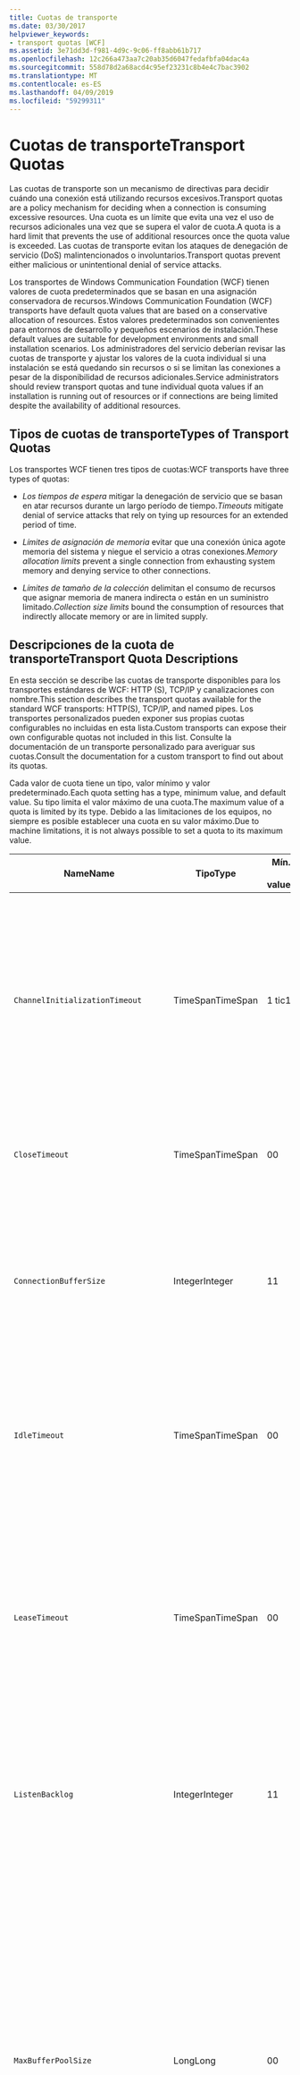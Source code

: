 ```yaml
---
title: Cuotas de transporte
ms.date: 03/30/2017
helpviewer_keywords:
- transport quotas [WCF]
ms.assetid: 3e71dd3d-f981-4d9c-9c06-ff8abb61b717
ms.openlocfilehash: 12c266a473aa7c20ab35d6047fedafbfa04dac4a
ms.sourcegitcommit: 558d78d2a68acd4c95ef23231c8b4e4c7bac3902
ms.translationtype: MT
ms.contentlocale: es-ES
ms.lasthandoff: 04/09/2019
ms.locfileid: "59299311"
---
```

# <a name="transport-quotas"></a><span data-ttu-id="989f7-102">Cuotas de transporte</span><span class="sxs-lookup"><span data-stu-id="989f7-102">Transport Quotas</span></span>
<span data-ttu-id="989f7-103">Las cuotas de transporte son un mecanismo de directivas para decidir cuándo una conexión está utilizando recursos excesivos.</span><span class="sxs-lookup"><span data-stu-id="989f7-103">Transport quotas are a policy mechanism for deciding when a connection is consuming excessive resources.</span></span> <span data-ttu-id="989f7-104">Una cuota es un límite que evita una vez el uso de recursos adicionales una vez que se supera el valor de cuota.</span><span class="sxs-lookup"><span data-stu-id="989f7-104">A quota is a hard limit that prevents the use of additional resources once the quota value is exceeded.</span></span> <span data-ttu-id="989f7-105">Las cuotas de transporte evitan los ataques de denegación de servicio (DoS) malintencionados o involuntarios.</span><span class="sxs-lookup"><span data-stu-id="989f7-105">Transport quotas prevent either malicious or unintentional denial of service attacks.</span></span>  
  
 <span data-ttu-id="989f7-106">Los transportes de Windows Communication Foundation (WCF) tienen valores de cuota predeterminados que se basan en una asignación conservadora de recursos.</span><span class="sxs-lookup"><span data-stu-id="989f7-106">Windows Communication Foundation (WCF) transports have default quota values that are based on a conservative allocation of resources.</span></span> <span data-ttu-id="989f7-107">Estos valores predeterminados son convenientes para entornos de desarrollo y pequeños escenarios de instalación.</span><span class="sxs-lookup"><span data-stu-id="989f7-107">These default values are suitable for development environments and small installation scenarios.</span></span> <span data-ttu-id="989f7-108">Los administradores del servicio deberían revisar las cuotas de transporte y ajustar los valores de la cuota individual si una instalación se está quedando sin recursos o si se limitan las conexiones a pesar de la disponibilidad de recursos adicionales.</span><span class="sxs-lookup"><span data-stu-id="989f7-108">Service administrators should review transport quotas and tune individual quota values if an installation is running out of resources or if connections are being limited despite the availability of additional resources.</span></span>  
  
## <a name="types-of-transport-quotas"></a><span data-ttu-id="989f7-109">Tipos de cuotas de transporte</span><span class="sxs-lookup"><span data-stu-id="989f7-109">Types of Transport Quotas</span></span>  
 <span data-ttu-id="989f7-110">Los transportes WCF tienen tres tipos de cuotas:</span><span class="sxs-lookup"><span data-stu-id="989f7-110">WCF transports have three types of quotas:</span></span>  
  
-   <span data-ttu-id="989f7-111">*Los tiempos de espera* mitigar la denegación de servicio que se basan en atar recursos durante un largo período de tiempo.</span><span class="sxs-lookup"><span data-stu-id="989f7-111">*Timeouts* mitigate denial of service attacks that rely on tying up resources for an extended period of time.</span></span>  
  
-   <span data-ttu-id="989f7-112">*Límites de asignación de memoria* evitar que una conexión única agote memoria del sistema y niegue el servicio a otras conexiones.</span><span class="sxs-lookup"><span data-stu-id="989f7-112">*Memory allocation limits* prevent a single connection from exhausting system memory and denying service to other connections.</span></span>  
  
-   <span data-ttu-id="989f7-113">*Límites de tamaño de la colección* delimitan el consumo de recursos que asignar memoria de manera indirecta o están en un suministro limitado.</span><span class="sxs-lookup"><span data-stu-id="989f7-113">*Collection size limits* bound the consumption of resources that indirectly allocate memory or are in limited supply.</span></span>  
  
## <a name="transport-quota-descriptions"></a><span data-ttu-id="989f7-114">Descripciones de la cuota de transporte</span><span class="sxs-lookup"><span data-stu-id="989f7-114">Transport Quota Descriptions</span></span>  
 <span data-ttu-id="989f7-115">En esta sección se describe las cuotas de transporte disponibles para los transportes estándares de WCF: HTTP (S), TCP/IP y canalizaciones con nombre.</span><span class="sxs-lookup"><span data-stu-id="989f7-115">This section describes the transport quotas available for the standard WCF transports: HTTP(S), TCP/IP, and named pipes.</span></span> <span data-ttu-id="989f7-116">Los transportes personalizados pueden exponer sus propias cuotas configurables no incluidas en esta lista.</span><span class="sxs-lookup"><span data-stu-id="989f7-116">Custom transports can expose their own configurable quotas not included in this list.</span></span> <span data-ttu-id="989f7-117">Consulte la documentación de un transporte personalizado para averiguar sus cuotas.</span><span class="sxs-lookup"><span data-stu-id="989f7-117">Consult the documentation for a custom transport to find out about its quotas.</span></span>  
  
 <span data-ttu-id="989f7-118">Cada valor de cuota tiene un tipo, valor mínimo y valor predeterminado.</span><span class="sxs-lookup"><span data-stu-id="989f7-118">Each quota setting has a type, minimum value, and default value.</span></span> <span data-ttu-id="989f7-119">Su tipo limita el valor máximo de una cuota.</span><span class="sxs-lookup"><span data-stu-id="989f7-119">The maximum value of a quota is limited by its type.</span></span> <span data-ttu-id="989f7-120">Debido a las limitaciones de los equipos, no siempre es posible establecer una cuota en su valor máximo.</span><span class="sxs-lookup"><span data-stu-id="989f7-120">Due to machine limitations, it is not always possible to set a quota to its maximum value.</span></span>  
  
|<span data-ttu-id="989f7-121">Name</span><span class="sxs-lookup"><span data-stu-id="989f7-121">Name</span></span>|<span data-ttu-id="989f7-122">Tipo</span><span class="sxs-lookup"><span data-stu-id="989f7-122">Type</span></span>|<span data-ttu-id="989f7-123">Mín.</span><span class="sxs-lookup"><span data-stu-id="989f7-123">Min.</span></span><br /><br /> <span data-ttu-id="989f7-124">value</span><span class="sxs-lookup"><span data-stu-id="989f7-124">value</span></span>|<span data-ttu-id="989f7-125">Default</span><span class="sxs-lookup"><span data-stu-id="989f7-125">Default</span></span><br /><br /> <span data-ttu-id="989f7-126">value</span><span class="sxs-lookup"><span data-stu-id="989f7-126">value</span></span>|<span data-ttu-id="989f7-127">Descripción</span><span class="sxs-lookup"><span data-stu-id="989f7-127">Description</span></span>|  
|----------|----------|--------------------|-----------------------|-----------------|  
|`ChannelInitializationTimeout`|<span data-ttu-id="989f7-128">TimeSpan</span><span class="sxs-lookup"><span data-stu-id="989f7-128">TimeSpan</span></span>|<span data-ttu-id="989f7-129">1 tic</span><span class="sxs-lookup"><span data-stu-id="989f7-129">1 tick</span></span>|<span data-ttu-id="989f7-130">5 seg.</span><span class="sxs-lookup"><span data-stu-id="989f7-130">5 sec</span></span>|<span data-ttu-id="989f7-131">Tiempo máximo a esperar para que una conexión envíe el preámbulo durante la lectura inicial.</span><span class="sxs-lookup"><span data-stu-id="989f7-131">Maximum time to wait for a connection to send the preamble during the initial read.</span></span> <span data-ttu-id="989f7-132">Estos datos se reciben antes de que se produzca la autenticación.</span><span class="sxs-lookup"><span data-stu-id="989f7-132">This data is received before authentication occurs.</span></span> <span data-ttu-id="989f7-133">Este valor es generalmente mucho más pequeño que el valor de cuota de `ReceiveTimeout`.</span><span class="sxs-lookup"><span data-stu-id="989f7-133">This setting is generally much smaller than the `ReceiveTimeout` quota value.</span></span>|  
|`CloseTimeout`|<span data-ttu-id="989f7-134">TimeSpan</span><span class="sxs-lookup"><span data-stu-id="989f7-134">TimeSpan</span></span>|<span data-ttu-id="989f7-135">0</span><span class="sxs-lookup"><span data-stu-id="989f7-135">0</span></span>|<span data-ttu-id="989f7-136">1 min</span><span class="sxs-lookup"><span data-stu-id="989f7-136">1 min</span></span>|<span data-ttu-id="989f7-137">El tiempo máximo que se ha de esperar para que una conexión se cierre antes de que el transporte produzca una excepción.</span><span class="sxs-lookup"><span data-stu-id="989f7-137">Maximum time to wait for a connection to close before the transport raises an exception.</span></span>|  
|`ConnectionBufferSize`|<span data-ttu-id="989f7-138">Integer</span><span class="sxs-lookup"><span data-stu-id="989f7-138">Integer</span></span>|<span data-ttu-id="989f7-139">1</span><span class="sxs-lookup"><span data-stu-id="989f7-139">1</span></span>|<span data-ttu-id="989f7-140">8 KB</span><span class="sxs-lookup"><span data-stu-id="989f7-140">8 KB</span></span>|<span data-ttu-id="989f7-141">Tamaño, en bytes, de los búfers de transmisión y recepción del transporte subyacente.</span><span class="sxs-lookup"><span data-stu-id="989f7-141">Size, in bytes, of the transmit and receive buffers of the underlying transport.</span></span> <span data-ttu-id="989f7-142">Si se aumenta el tamaño de búfer, se puede mejorar el rendimiento al enviar mensajes grandes.</span><span class="sxs-lookup"><span data-stu-id="989f7-142">Increasing the buffer size can improve throughput when sending large messages.</span></span>|  
|`IdleTimeout`|<span data-ttu-id="989f7-143">TimeSpan</span><span class="sxs-lookup"><span data-stu-id="989f7-143">TimeSpan</span></span>|<span data-ttu-id="989f7-144">0</span><span class="sxs-lookup"><span data-stu-id="989f7-144">0</span></span>|<span data-ttu-id="989f7-145">2 min</span><span class="sxs-lookup"><span data-stu-id="989f7-145">2 min</span></span>|<span data-ttu-id="989f7-146">Tiempo máximo que una conexión agrupada puede permanecer inactiva antes de cerrarse.</span><span class="sxs-lookup"><span data-stu-id="989f7-146">Maximum time a pooled connection can remain idle before being closed.</span></span><br /><br /> <span data-ttu-id="989f7-147">Este ajuste solo se aplica a las conexiones agrupadas.</span><span class="sxs-lookup"><span data-stu-id="989f7-147">This setting only applies to pooled connections.</span></span>|  
|`LeaseTimeout`|<span data-ttu-id="989f7-148">TimeSpan</span><span class="sxs-lookup"><span data-stu-id="989f7-148">TimeSpan</span></span>|<span data-ttu-id="989f7-149">0</span><span class="sxs-lookup"><span data-stu-id="989f7-149">0</span></span>|<span data-ttu-id="989f7-150">5 min</span><span class="sxs-lookup"><span data-stu-id="989f7-150">5 min</span></span>|<span data-ttu-id="989f7-151">Duración máxima de una conexión agrupada activa.</span><span class="sxs-lookup"><span data-stu-id="989f7-151">Maximum lifetime of an active pooled connection.</span></span> <span data-ttu-id="989f7-152">Después de que transcurra la hora especificada, la conexión se cierra después de que se repare la solicitud actual.</span><span class="sxs-lookup"><span data-stu-id="989f7-152">After the specified time elapses, the connection closes once the current request is serviced.</span></span><br /><br /> <span data-ttu-id="989f7-153">Este ajuste solo se aplica a las conexiones agrupadas.</span><span class="sxs-lookup"><span data-stu-id="989f7-153">This setting only applies to pooled connections.</span></span>|  
|`ListenBacklog`|<span data-ttu-id="989f7-154">Integer</span><span class="sxs-lookup"><span data-stu-id="989f7-154">Integer</span></span>|<span data-ttu-id="989f7-155">1</span><span class="sxs-lookup"><span data-stu-id="989f7-155">1</span></span>|<span data-ttu-id="989f7-156">10</span><span class="sxs-lookup"><span data-stu-id="989f7-156">10</span></span>|<span data-ttu-id="989f7-157">Número máximo de conexiones que el agente de escucha puede tener sin atender antes de que se denieguen las conexiones adicionales a ese punto de conexión.</span><span class="sxs-lookup"><span data-stu-id="989f7-157">Maximum number of connections that the listener can have unserviced before additional connections to that endpoint are denied.</span></span>|  
|`MaxBufferPoolSize`|<span data-ttu-id="989f7-158">Long</span><span class="sxs-lookup"><span data-stu-id="989f7-158">Long</span></span>|<span data-ttu-id="989f7-159">0</span><span class="sxs-lookup"><span data-stu-id="989f7-159">0</span></span>|<span data-ttu-id="989f7-160">512 KB</span><span class="sxs-lookup"><span data-stu-id="989f7-160">512 KB</span></span>|<span data-ttu-id="989f7-161">Memoria máxima, en bytes, que el transporte dedica a agrupar los búferes de mensajes reutilizables.</span><span class="sxs-lookup"><span data-stu-id="989f7-161">Maximum memory, in bytes, that the transport devotes to pooling reusable message buffers.</span></span> <span data-ttu-id="989f7-162">Cuando el grupo no puede proporcionar un búfer de mensaje, se asigna un nuevo búfer para el uso temporal.</span><span class="sxs-lookup"><span data-stu-id="989f7-162">When the pool cannot supply a message buffer, a new buffer is allocated for temporary use.</span></span><br /><br /> <span data-ttu-id="989f7-163">Las instalaciones que crean muchos generadores de canales o agentes de escucha pueden asignar grandes cantidades de memoria para grupos de búferes.</span><span class="sxs-lookup"><span data-stu-id="989f7-163">Installations that create many channel factories or listeners can allocate large amounts of memory for buffer pools.</span></span> <span data-ttu-id="989f7-164">Reducir este tamaño de búfer puede reducir en gran mediad el uso de memoria en este escenario.</span><span class="sxs-lookup"><span data-stu-id="989f7-164">Reducing this buffer size can greatly reduce memory usage in this scenario.</span></span>|  
|`MaxBufferSize`|<span data-ttu-id="989f7-165">Integer</span><span class="sxs-lookup"><span data-stu-id="989f7-165">Integer</span></span>|<span data-ttu-id="989f7-166">1</span><span class="sxs-lookup"><span data-stu-id="989f7-166">1</span></span>|<span data-ttu-id="989f7-167">64 KB</span><span class="sxs-lookup"><span data-stu-id="989f7-167">64 KB</span></span>|<span data-ttu-id="989f7-168">Tamaño máximo, en bytes, de un búfer utilizado para la secuenciación de datos.</span><span class="sxs-lookup"><span data-stu-id="989f7-168">Maximum size, in bytes, of a buffer used for streaming data.</span></span> <span data-ttu-id="989f7-169">Si no se establece esta cuota de transporte, o el transporte no está utilizando la transmisión por secuencias, el valor de cuota es igual que el valor de cuota `MaxReceivedMessageSize` o <xref:System.Int32.MaxValue>, lo que sea más pequeño.</span><span class="sxs-lookup"><span data-stu-id="989f7-169">If this transport quota is not set, or the transport is not using streaming, then the quota value is the same as the smaller of the `MaxReceivedMessageSize` quota value and <xref:System.Int32.MaxValue>.</span></span>|  
|`MaxOutboundConnectionsPerEndpoint`|<span data-ttu-id="989f7-170">Integer</span><span class="sxs-lookup"><span data-stu-id="989f7-170">Integer</span></span>|<span data-ttu-id="989f7-171">1</span><span class="sxs-lookup"><span data-stu-id="989f7-171">1</span></span>|<span data-ttu-id="989f7-172">10</span><span class="sxs-lookup"><span data-stu-id="989f7-172">10</span></span>|<span data-ttu-id="989f7-173">Número máximo de conexiones salientes que pueden asociarse a un punto de conexión determinado.</span><span class="sxs-lookup"><span data-stu-id="989f7-173">Maximum number of outgoing connections that can be associated with a particular endpoint.</span></span><br /><br /> <span data-ttu-id="989f7-174">Este ajuste solo se aplica a las conexiones agrupadas.</span><span class="sxs-lookup"><span data-stu-id="989f7-174">This setting only applies to pooled connections.</span></span>|  
|`MaxOutputDelay`|<span data-ttu-id="989f7-175">TimeSpan</span><span class="sxs-lookup"><span data-stu-id="989f7-175">TimeSpan</span></span>|<span data-ttu-id="989f7-176">0</span><span class="sxs-lookup"><span data-stu-id="989f7-176">0</span></span>|<span data-ttu-id="989f7-177">200 ms</span><span class="sxs-lookup"><span data-stu-id="989f7-177">200 ms</span></span>|<span data-ttu-id="989f7-178">Tiempo máximo que se debe esperar después de una operación de envío para procesar por lotes los mensajes adicionales en una única operación.</span><span class="sxs-lookup"><span data-stu-id="989f7-178">Maximum time to wait after a send operation for batching additional messages in a single operation.</span></span> <span data-ttu-id="989f7-179">Se envían los mensajes antes si el búfer del transporte subyacente se llena.</span><span class="sxs-lookup"><span data-stu-id="989f7-179">Messages are sent earlier if the buffer of the underlying transport becomes full.</span></span> <span data-ttu-id="989f7-180">Mediante el envío de mensajes adicionales, no se restablece el período del retraso.</span><span class="sxs-lookup"><span data-stu-id="989f7-180">Sending additional messages does not reset the delay period.</span></span>|  
|`MaxPendingAccepts`|<span data-ttu-id="989f7-181">Integer</span><span class="sxs-lookup"><span data-stu-id="989f7-181">Integer</span></span>|<span data-ttu-id="989f7-182">1</span><span class="sxs-lookup"><span data-stu-id="989f7-182">1</span></span>|<span data-ttu-id="989f7-183">1</span><span class="sxs-lookup"><span data-stu-id="989f7-183">1</span></span>|<span data-ttu-id="989f7-184">Número máximo de aceptaciones para los canales que el agente de escucha puede tener en espera.</span><span class="sxs-lookup"><span data-stu-id="989f7-184">Maximum number of accepts for channels that the listener can have waiting.</span></span><br /><br /> <span data-ttu-id="989f7-185">Hay un intervalo de tiempo entre la completación de la aceptación y el inicio de una nueva aceptación.</span><span class="sxs-lookup"><span data-stu-id="989f7-185">There is an interval of time between the accept completing and a new accept starting.</span></span> <span data-ttu-id="989f7-186">El aumento de este tamaño de colección puede evitar que se quiten clientes que conecten durante este intervalo.</span><span class="sxs-lookup"><span data-stu-id="989f7-186">Increasing this collection size can prevent clients that connect during this interval from being dropped.</span></span>|  
|`MaxPendingConnections`|<span data-ttu-id="989f7-187">Integer</span><span class="sxs-lookup"><span data-stu-id="989f7-187">Integer</span></span>|<span data-ttu-id="989f7-188">1</span><span class="sxs-lookup"><span data-stu-id="989f7-188">1</span></span>|<span data-ttu-id="989f7-189">10</span><span class="sxs-lookup"><span data-stu-id="989f7-189">10</span></span>|<span data-ttu-id="989f7-190">Número máximo de conexiones que el agente de escucha puede tener en espera para que la aplicación las acepte.</span><span class="sxs-lookup"><span data-stu-id="989f7-190">Maximum number of connections that the listener can have waiting to be accepted by the application.</span></span> <span data-ttu-id="989f7-191">Cuando se supera este valor de cuota, se pierden las nuevas conexiones entrantes en lugar de esperar a ser aceptadas.</span><span class="sxs-lookup"><span data-stu-id="989f7-191">When this quota value is exceeded, new incoming connections are dropped rather than waiting to be accepted.</span></span><br /><br /> <span data-ttu-id="989f7-192">Características de conexión como la seguridad de mensaje pueden hacer que un cliente abra más de una conexión.</span><span class="sxs-lookup"><span data-stu-id="989f7-192">Connection features such as message security can cause a client to open more than one connection.</span></span> <span data-ttu-id="989f7-193">Los administradores de servicio deberían tener en cuenta estas conexiones adicionales al establecer este valor de cuota.</span><span class="sxs-lookup"><span data-stu-id="989f7-193">Service administrators should account for these additional connections when setting this quota value.</span></span>|  
|`MaxReceivedMessageSize`|<span data-ttu-id="989f7-194">Long</span><span class="sxs-lookup"><span data-stu-id="989f7-194">Long</span></span>|<span data-ttu-id="989f7-195">1</span><span class="sxs-lookup"><span data-stu-id="989f7-195">1</span></span>|<span data-ttu-id="989f7-196">64 KB</span><span class="sxs-lookup"><span data-stu-id="989f7-196">64 KB</span></span>|<span data-ttu-id="989f7-197">Tamaño máximo, en bytes, de un mensaje recibido, incluyendo los encabezados, antes de que el transporte produzca una excepción.</span><span class="sxs-lookup"><span data-stu-id="989f7-197">Maximum size, in bytes, of a received message, including headers, before the transport raises an exception.</span></span>|  
|`OpenTimeout`|<span data-ttu-id="989f7-198">TimeSpan</span><span class="sxs-lookup"><span data-stu-id="989f7-198">TimeSpan</span></span>|<span data-ttu-id="989f7-199">0</span><span class="sxs-lookup"><span data-stu-id="989f7-199">0</span></span>|<span data-ttu-id="989f7-200">1 min</span><span class="sxs-lookup"><span data-stu-id="989f7-200">1 min</span></span>|<span data-ttu-id="989f7-201">El tiempo máximo que se ha de esperar para que una conexión se establezca antes de que el transporte produzca una excepción.</span><span class="sxs-lookup"><span data-stu-id="989f7-201">Maximum time to wait for a connection to be established before the transport raises an exception.</span></span>|  
|`ReceiveTimeout`|<span data-ttu-id="989f7-202">TimeSpan</span><span class="sxs-lookup"><span data-stu-id="989f7-202">TimeSpan</span></span>|<span data-ttu-id="989f7-203">0</span><span class="sxs-lookup"><span data-stu-id="989f7-203">0</span></span>|<span data-ttu-id="989f7-204">10 min</span><span class="sxs-lookup"><span data-stu-id="989f7-204">10 min</span></span>|<span data-ttu-id="989f7-205">El tiempo máximo a esperar para que una operación de lectura se complete antes de que el transporte produzca una excepción.</span><span class="sxs-lookup"><span data-stu-id="989f7-205">Maximum time to wait for a read operation to complete before the transport raises an exception.</span></span>|  
|`SendTimeout`|<span data-ttu-id="989f7-206">Timespan</span><span class="sxs-lookup"><span data-stu-id="989f7-206">Timespan</span></span>|<span data-ttu-id="989f7-207">0</span><span class="sxs-lookup"><span data-stu-id="989f7-207">0</span></span>|<span data-ttu-id="989f7-208">1 min</span><span class="sxs-lookup"><span data-stu-id="989f7-208">1 min</span></span>|<span data-ttu-id="989f7-209">El tiempo máximo a esperar para que una operación de escritura se complete antes de que el transporte produzca una excepción.</span><span class="sxs-lookup"><span data-stu-id="989f7-209">Maximum time to wait for a write operation to complete before the transport raises an exception.</span></span>|  
  
 <span data-ttu-id="989f7-210">Las cuotas de transporte `MaxPendingConnections` y `MaxOutboundConnectionsPerEndpoint` se combinan en una cuota de transporte única llamada `MaxConnections` cuando se establece a través del enlace o configuración.</span><span class="sxs-lookup"><span data-stu-id="989f7-210">The transport quotas `MaxPendingConnections` and `MaxOutboundConnectionsPerEndpoint` are combined into a single transport quota called `MaxConnections` when set through the binding or configuration.</span></span> <span data-ttu-id="989f7-211">Solo el elemento de enlace permite ajustar estos valores individualmente.</span><span class="sxs-lookup"><span data-stu-id="989f7-211">Only the binding element allows setting these quota values individually.</span></span> <span data-ttu-id="989f7-212">La cuota de transporte `MaxConnections` tiene el mismo mínimo y valores predeterminados.</span><span class="sxs-lookup"><span data-stu-id="989f7-212">The `MaxConnections` transport quota has the same minimum and default values.</span></span>  
  
## <a name="setting-transport-quotas"></a><span data-ttu-id="989f7-213">Establecimiento de cuotas de transporte</span><span class="sxs-lookup"><span data-stu-id="989f7-213">Setting Transport Quotas</span></span>  
 <span data-ttu-id="989f7-214">Las cuotas de transporte se establecen a través del elemento de enlace de transporte, el enlace de transporte, la configuración de la aplicación o la directiva de host.</span><span class="sxs-lookup"><span data-stu-id="989f7-214">Transport quotas are set through the transport binding element, the transport binding, application configuration, or host policy.</span></span> <span data-ttu-id="989f7-215">En este documento no se explica cómo establecer transportes mediante la directiva de host.</span><span class="sxs-lookup"><span data-stu-id="989f7-215">This document does not cover setting transports through host policy.</span></span> <span data-ttu-id="989f7-216">Consulte la documentación del transporte subyacente para descubrir los ajustes de las cuotas de directivas de host.</span><span class="sxs-lookup"><span data-stu-id="989f7-216">Consult the documentation for the underlying transport to discover the settings for host policy quotas.</span></span> <span data-ttu-id="989f7-217">El [configurar HTTP y HTTPS](../../../../docs/framework/wcf/feature-details/configuring-http-and-https.md) tema describe la configuración de cuota para el controlador Http.sys.</span><span class="sxs-lookup"><span data-stu-id="989f7-217">The [Configuring HTTP and HTTPS](../../../../docs/framework/wcf/feature-details/configuring-http-and-https.md) topic describes quota settings for the Http.sys driver.</span></span> <span data-ttu-id="989f7-218">Busque más información en Microsoft Knowledge Base sobre cómo configurar los límites de Windows en HTTP, TCP/IP y conexiones de canalización con nombre.</span><span class="sxs-lookup"><span data-stu-id="989f7-218">Search the Microsoft Knowledge Base for more information about configuring Windows limits on HTTP, TCP/IP, and named pipe connections.</span></span>  
  
 <span data-ttu-id="989f7-219">Otros tipos de cuotas se aplican indirectamente a los transportes.</span><span class="sxs-lookup"><span data-stu-id="989f7-219">Other types of quotas apply indirectly to transports.</span></span> <span data-ttu-id="989f7-220">El codificador del mensaje que utiliza el transporte para transformar un mensaje en bytes puede tener sus propios valores de cuota.</span><span class="sxs-lookup"><span data-stu-id="989f7-220">The message encoder that the transport uses to transform a message into bytes can have its own quota settings.</span></span> <span data-ttu-id="989f7-221">No obstante, estas cuotas son independientes del tipo de transporte que se use.</span><span class="sxs-lookup"><span data-stu-id="989f7-221">However, these quotas are independent of the type of transport being used.</span></span>  
  
### <a name="controlling-transport-quotas-from-the-binding-element"></a><span data-ttu-id="989f7-222">Control de las cuotas de transporte a partir del elemento de enlace</span><span class="sxs-lookup"><span data-stu-id="989f7-222">Controlling Transport Quotas from the Binding Element</span></span>  
 <span data-ttu-id="989f7-223">Establecer las cuotas de transporte a través del elemento de enlace proporciona la máxima flexibilidad para controlar el comportamiento del transporte.</span><span class="sxs-lookup"><span data-stu-id="989f7-223">Setting transport quotas through the binding element offers the greatest flexibility in controlling the transport's behavior.</span></span> <span data-ttu-id="989f7-224">Los tiempos de espera predeterminados para operaciones de cierre, apertura, recepción y envío se toman del enlace cuando se crea un canal.</span><span class="sxs-lookup"><span data-stu-id="989f7-224">The default timeouts for Close, Open, Receive, and Send operations are taken from the binding when a channel is built.</span></span>  
  
|<span data-ttu-id="989f7-225">Name</span><span class="sxs-lookup"><span data-stu-id="989f7-225">Name</span></span>|<span data-ttu-id="989f7-226">HTTP</span><span class="sxs-lookup"><span data-stu-id="989f7-226">HTTP</span></span>|<span data-ttu-id="989f7-227">TCP/IP</span><span class="sxs-lookup"><span data-stu-id="989f7-227">TCP/IP</span></span>|<span data-ttu-id="989f7-228">Canalización con nombre</span><span class="sxs-lookup"><span data-stu-id="989f7-228">Named pipe</span></span>|  
|----------|----------|-------------|----------------|  
|`ChannelInitializationTimeout`||<span data-ttu-id="989f7-229">X</span><span class="sxs-lookup"><span data-stu-id="989f7-229">X</span></span>|<span data-ttu-id="989f7-230">X</span><span class="sxs-lookup"><span data-stu-id="989f7-230">X</span></span>|  
|`CloseTimeout`||||  
|`ConnectionBufferSize`||<span data-ttu-id="989f7-231">X</span><span class="sxs-lookup"><span data-stu-id="989f7-231">X</span></span>|<span data-ttu-id="989f7-232">X</span><span class="sxs-lookup"><span data-stu-id="989f7-232">X</span></span>|  
|`IdleTimeout`||<span data-ttu-id="989f7-233">X</span><span class="sxs-lookup"><span data-stu-id="989f7-233">X</span></span>|<span data-ttu-id="989f7-234">X</span><span class="sxs-lookup"><span data-stu-id="989f7-234">X</span></span>|  
|`LeaseTimeout`||<span data-ttu-id="989f7-235">X</span><span class="sxs-lookup"><span data-stu-id="989f7-235">X</span></span>||  
|`ListenBacklog`||<span data-ttu-id="989f7-236">X</span><span class="sxs-lookup"><span data-stu-id="989f7-236">X</span></span>||  
|`MaxBufferPoolSize`|<span data-ttu-id="989f7-237">X</span><span class="sxs-lookup"><span data-stu-id="989f7-237">X</span></span>|<span data-ttu-id="989f7-238">X</span><span class="sxs-lookup"><span data-stu-id="989f7-238">X</span></span>|<span data-ttu-id="989f7-239">X</span><span class="sxs-lookup"><span data-stu-id="989f7-239">X</span></span>|  
|`MaxBufferSize`|<span data-ttu-id="989f7-240">X</span><span class="sxs-lookup"><span data-stu-id="989f7-240">X</span></span>|<span data-ttu-id="989f7-241">X</span><span class="sxs-lookup"><span data-stu-id="989f7-241">X</span></span>|<span data-ttu-id="989f7-242">X</span><span class="sxs-lookup"><span data-stu-id="989f7-242">X</span></span>|  
|`MaxOutboundConnectionsPerEndpoint`||<span data-ttu-id="989f7-243">X</span><span class="sxs-lookup"><span data-stu-id="989f7-243">X</span></span>|<span data-ttu-id="989f7-244">X</span><span class="sxs-lookup"><span data-stu-id="989f7-244">X</span></span>|  
|`MaxOutputDelay`||<span data-ttu-id="989f7-245">X</span><span class="sxs-lookup"><span data-stu-id="989f7-245">X</span></span>|<span data-ttu-id="989f7-246">X</span><span class="sxs-lookup"><span data-stu-id="989f7-246">X</span></span>|  
|`MaxPendingAccepts`||<span data-ttu-id="989f7-247">X</span><span class="sxs-lookup"><span data-stu-id="989f7-247">X</span></span>|<span data-ttu-id="989f7-248">X</span><span class="sxs-lookup"><span data-stu-id="989f7-248">X</span></span>|  
|`MaxPendingConnections`||<span data-ttu-id="989f7-249">X</span><span class="sxs-lookup"><span data-stu-id="989f7-249">X</span></span>|<span data-ttu-id="989f7-250">X</span><span class="sxs-lookup"><span data-stu-id="989f7-250">X</span></span>|  
|`MaxReceivedMessageSize`|<span data-ttu-id="989f7-251">X</span><span class="sxs-lookup"><span data-stu-id="989f7-251">X</span></span>|<span data-ttu-id="989f7-252">X</span><span class="sxs-lookup"><span data-stu-id="989f7-252">X</span></span>|<span data-ttu-id="989f7-253">X</span><span class="sxs-lookup"><span data-stu-id="989f7-253">X</span></span>|  
|`OpenTimeout`||||  
|`ReceiveTimeout`||||  
|`SendTimeout`||||  
  
### <a name="controlling-transport-quotas-from-the-binding"></a><span data-ttu-id="989f7-254">Control de las cuotas de transporte a partir del enlace</span><span class="sxs-lookup"><span data-stu-id="989f7-254">Controlling Transport Quotas from the Binding</span></span>  
 <span data-ttu-id="989f7-255">Establecer las cuotas de transporte a través del enlace ofrece un conjunto simplificado de cuotas de entre las que elegir al mismo tiempo que se proporciona acceso a los valores de cuota más comunes.</span><span class="sxs-lookup"><span data-stu-id="989f7-255">Setting transport quotas through the binding offers a simplified set of quotas to choose from while still giving access to the most common quota values.</span></span>  
  
|<span data-ttu-id="989f7-256">Name</span><span class="sxs-lookup"><span data-stu-id="989f7-256">Name</span></span>|<span data-ttu-id="989f7-257">HTTP</span><span class="sxs-lookup"><span data-stu-id="989f7-257">HTTP</span></span>|<span data-ttu-id="989f7-258">TCP/IP</span><span class="sxs-lookup"><span data-stu-id="989f7-258">TCP/IP</span></span>|<span data-ttu-id="989f7-259">Canalización con nombre</span><span class="sxs-lookup"><span data-stu-id="989f7-259">Named pipe</span></span>|  
|----------|----------|-------------|----------------|  
|`ChannelInitializationTimeout`||||  
|`CloseTimeout`|<span data-ttu-id="989f7-260">X</span><span class="sxs-lookup"><span data-stu-id="989f7-260">X</span></span>|<span data-ttu-id="989f7-261">X</span><span class="sxs-lookup"><span data-stu-id="989f7-261">X</span></span>|<span data-ttu-id="989f7-262">X</span><span class="sxs-lookup"><span data-stu-id="989f7-262">X</span></span>|  
|`ConnectionBufferSize`||||  
|`IdleTimeout`||||  
|`LeaseTimeout`||||  
|`ListenBacklog`||<span data-ttu-id="989f7-263">X</span><span class="sxs-lookup"><span data-stu-id="989f7-263">X</span></span>||  
|`MaxBufferPoolSize`|<span data-ttu-id="989f7-264">X</span><span class="sxs-lookup"><span data-stu-id="989f7-264">X</span></span>|<span data-ttu-id="989f7-265">X</span><span class="sxs-lookup"><span data-stu-id="989f7-265">X</span></span>|<span data-ttu-id="989f7-266">X</span><span class="sxs-lookup"><span data-stu-id="989f7-266">X</span></span>|  
|`MaxBufferSize`|<span data-ttu-id="989f7-267">1</span><span class="sxs-lookup"><span data-stu-id="989f7-267">1</span></span>|<span data-ttu-id="989f7-268">X</span><span class="sxs-lookup"><span data-stu-id="989f7-268">X</span></span>|<span data-ttu-id="989f7-269">X</span><span class="sxs-lookup"><span data-stu-id="989f7-269">X</span></span>|  
|`MaxOutboundConnectionsPerEndpoint`||<span data-ttu-id="989f7-270">2</span><span class="sxs-lookup"><span data-stu-id="989f7-270">2</span></span>|<span data-ttu-id="989f7-271">2</span><span class="sxs-lookup"><span data-stu-id="989f7-271">2</span></span>|  
|`MaxOutputDelay`||||  
|`MaxPendingAccepts`||||  
|`MaxPendingConnections`||<span data-ttu-id="989f7-272">2</span><span class="sxs-lookup"><span data-stu-id="989f7-272">2</span></span>|<span data-ttu-id="989f7-273">2</span><span class="sxs-lookup"><span data-stu-id="989f7-273">2</span></span>|  
|`MaxReceivedMessageSize`|<span data-ttu-id="989f7-274">X</span><span class="sxs-lookup"><span data-stu-id="989f7-274">X</span></span>|<span data-ttu-id="989f7-275">X</span><span class="sxs-lookup"><span data-stu-id="989f7-275">X</span></span>|<span data-ttu-id="989f7-276">X</span><span class="sxs-lookup"><span data-stu-id="989f7-276">X</span></span>|  
|`OpenTimeout`|<span data-ttu-id="989f7-277">X</span><span class="sxs-lookup"><span data-stu-id="989f7-277">X</span></span>|<span data-ttu-id="989f7-278">X</span><span class="sxs-lookup"><span data-stu-id="989f7-278">X</span></span>|<span data-ttu-id="989f7-279">X</span><span class="sxs-lookup"><span data-stu-id="989f7-279">X</span></span>|  
|`ReceiveTimeout`|<span data-ttu-id="989f7-280">X</span><span class="sxs-lookup"><span data-stu-id="989f7-280">X</span></span>|<span data-ttu-id="989f7-281">X</span><span class="sxs-lookup"><span data-stu-id="989f7-281">X</span></span>|<span data-ttu-id="989f7-282">X</span><span class="sxs-lookup"><span data-stu-id="989f7-282">X</span></span>|  
|`SendTimeout`|<span data-ttu-id="989f7-283">X</span><span class="sxs-lookup"><span data-stu-id="989f7-283">X</span></span>|<span data-ttu-id="989f7-284">X</span><span class="sxs-lookup"><span data-stu-id="989f7-284">X</span></span>|<span data-ttu-id="989f7-285">X</span><span class="sxs-lookup"><span data-stu-id="989f7-285">X</span></span>|  
  
1. <span data-ttu-id="989f7-286">La cuota de transporte `MaxBufferSize` solo está disponible en el enlace `BasicHttp`.</span><span class="sxs-lookup"><span data-stu-id="989f7-286">The `MaxBufferSize` transport quota is only available on the `BasicHttp` binding.</span></span> <span data-ttu-id="989f7-287">Los enlaces `WSHttp` son para escenarios que no admitan modos de transporte de transmisión por secuencias.</span><span class="sxs-lookup"><span data-stu-id="989f7-287">The `WSHttp` bindings are for scenarios that do not support streamed transport modes.</span></span>  
  
2. <span data-ttu-id="989f7-288">Las cuotas de transporte `MaxPendingConnections` y `MaxOutboundConnectionsPerEndpoint` se combinan en una cuota de transporte única llamada `MaxConnections`.</span><span class="sxs-lookup"><span data-stu-id="989f7-288">The transport quotas `MaxPendingConnections` and `MaxOutboundConnectionsPerEndpoint` are combined into a single transport quota called `MaxConnections`.</span></span>  
  
### <a name="controlling-transport-quotas-from-configuration"></a><span data-ttu-id="989f7-289">Control de las cuotas de transporte a partir de la configuración</span><span class="sxs-lookup"><span data-stu-id="989f7-289">Controlling Transport Quotas from Configuration</span></span>  
 <span data-ttu-id="989f7-290">La configuración de la aplicación puede establecer las mismas cuotas de transporte como obtener acceso directamente a las propiedades en un enlace.</span><span class="sxs-lookup"><span data-stu-id="989f7-290">Application configuration can set the same transport quotas as directly accessing properties on a binding.</span></span> <span data-ttu-id="989f7-291">En archivos de configuración, el nombre de una cuota de transporte se inicia siempre con una minúscula.</span><span class="sxs-lookup"><span data-stu-id="989f7-291">In configuration files, the name of a transport quota always starts with a lowercase letter.</span></span> <span data-ttu-id="989f7-292">Por ejemplo, la propiedad `CloseTimeout` en un enlace corresponde al valor `closeTimeout` en la configuración y la propiedad `MaxConnections` en un enlace corresponde al valor `maxConnections` en la configuración.</span><span class="sxs-lookup"><span data-stu-id="989f7-292">For example, the `CloseTimeout` property on a binding corresponds to the `closeTimeout` setting in configuration and the `MaxConnections` property on a binding corresponds to the `maxConnections` setting in configuration.</span></span>  
  
## <a name="see-also"></a><span data-ttu-id="989f7-293">Vea también</span><span class="sxs-lookup"><span data-stu-id="989f7-293">See also</span></span>

- <xref:System.ServiceModel.Channels.HttpsTransportBindingElement>
- <xref:System.ServiceModel.Channels.HttpTransportBindingElement>
- <xref:System.ServiceModel.Channels.TcpTransportBindingElement>
- <xref:System.ServiceModel.Channels.NamedPipeTransportBindingElement>
- <xref:System.ServiceModel.Channels.ConnectionOrientedTransportBindingElement>
- <xref:System.ServiceModel.Channels.TransportBindingElement>
